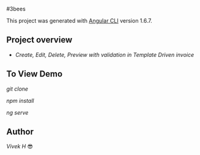 #3bees  

This project was generated with [Angular CLI](https://github.com/angular/angular-cli) version 1.6.7.

## Project overview
- *Create, Edit, Delete, Preview with validation in Template Driven invoice*

## To View Demo

*git clone <repository path>*
  
*npm install*

*ng serve*

## Author
*Vivek H* :sunglasses:
